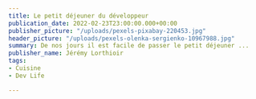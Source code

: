 ```yaml
---
title: Le petit déjeuner du développeur
publication_date: 2022-02-23T23:00:00.000+00:00
publisher_picture: "/uploads/pexels-pixabay-220453.jpg"
header_picture: "/uploads/pexels-olenka-sergienko-10967988.jpg"
summary: De nos jours il est facile de passer le petit déjeuner ...
publisher_name: Jérémy Lorthioir
tags:
- Cuisine
- Dev Life

---
```

